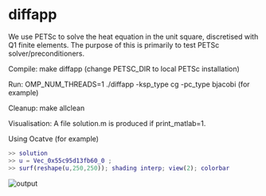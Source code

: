 # diffapp
We use PETSc to solve the heat equation in the unit square, discretised with Q1 finite elements.
The purpose of this is primarily to test PETSc solver/preconditioners.

Compile: make diffapp (change PETSC_DIR to local PETSc installation)

Run: OMP_NUM_THREADS=1 ./diffapp -ksp_type cg -pc_type bjacobi (for example)

Cleanup: make allclean

Visualisation: A file solution.m is produced if print_matlab=1. 

Using Ocatve (for example)

```matlab
>> solution
>> u = Vec_0x55c95d13fb60_0 ;
>> surf(reshape(u,250,250)); shading interp; view(2); colorbar
```

![output](https://user-images.githubusercontent.com/15614951/49749591-9afc6800-fca0-11e8-85d2-680c86cc3e40.jpg)



